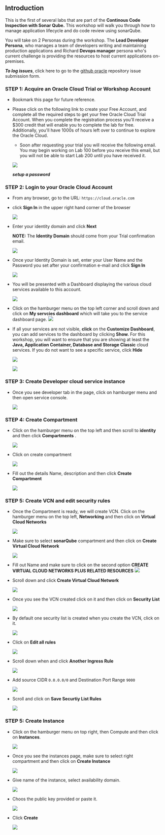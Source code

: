 
<!-- ![](images/100/Picture100-lab.png)   -->

## Introduction

This is the first of several labs that are part of the **Continous Code Inspection with Sonar Qube.** This workshop will walk you through how to manage application lifecycle and do code review using sonarQube.

You will take on 2 Personas during the workshop. The **Lead Developer Persona**, who manages a team of developers writing and maintaining production applications and Richard **Devops manager** persona who's current challenge is providing the resources to host current applications on-premises.


**_To log issues_**, click here to go to the [github oracle](https://github.com/oracle/learning-library/issues/new) repository issue submission form.

### **STEP 1**: Acquire an Oracle Cloud Trial or Workshop Account

- Bookmark this page for future reference.

- Please click on the following link to create your Free Account, and complete all the required steps to get your free Oracle Cloud Trial Account. When you complete the registration process you'll receive a $300 credit that will enable you to complete the lab for free. Additionally, you'll have 1000s of hours left over to continue to explore the Oracle Cloud.

    - Soon after requesting your trial you will receive the following email. You may begin working on Lab 100 before you receive this email, but you will not be able to start Lab 200 until you have received it.

    ![](images/100/100_1_1.png)

    ***setup a password***

### **STEP 2**: Login to your Oracle Cloud Account
- From any browser, go to the URL:
    `https://cloud.oracle.com`

- click **Sign In** in the upper right hand corner of the browser

    ![](images/100/Picture100-1.png)


- Enter your identity domain and click **Next**

    **NOTE:** The **Identity Domain** should come from your Trial confirmation email.

    ![](images/100/1.png)

- Once your Identity Domain is set, enter your User Name and the Password you set after your confirmation e-mail and click **Sign In**

    ![](images/100/2.png)

- You will be presented with a Dashboard displaying the various cloud services available to this account.

    ![](images/100/3.png)

- Click on the hamburger menu on the top left corner and scroll down and click on **My servcies dashboard** which will take you to the service dashboard page.
     ![](images/100/4.png)

- If all your services are not visible, **click** on the **Customize Dashboard**, you can add services to the dashboard by clicking **Show.** For this workshop, you will want to ensure that you are showing at least the **Java, Application Container, Database and Storage Classic** cloud services. If you do not want to see a specific service, click **Hide**

    ![](images/100/5.png)

    ![](images/100/6.png)

### **STEP 3**: Create Developer cloud service instance

- Once you see developer tab in the page, click on hamburger menu and then open service console.

  ![](images/100/7.png)

### **STEP 4**: Create Compartment

- Click on the hamburger menu on the top left and then scroll to **identity** and then click **Compartments** .

    ![](images/100/lab100_Create_Compartment.png)

- Click on create compartment

    ![](images/100/lab100_Create_Compartment_1.png)

- Fill out the details Name, description and then click **Create Compartment**

    ![](images/100/lab100_Create_Compartment_2.png)


### **STEP 5**: Create VCN and edit security rules

- Once the Compartment is ready, we will create VCN. Click on the hamburger menu on the top left, **Networking** and then click on **Virtual Cloud Networks**

    ![](images/100/lab100_Create_VCN_1.png)

- Make sure to select **sonarQube** compartment and then click on **Create Virtual Cloud Network**

    ![](images/100/lab100_Create_VCN_2.png)

- Fill out Name and make sure to click on the second option **CREATE VIRTUAL CLOUD NETWORKS PLUS RELATED RESOURCES**
    ![](images/100/lab100_Create_VCN_3.png)

- Scroll down and click **Create Virtual Cloud Network**  

    ![](images/100/lab100_Create_VCN_3_1.png)

- Once you see the VCN created click on it and then click on **Security List**

    ![](images/100/lab100_Create_VCN_4.png)

- By default one security list is created when you create the VCN, click on it.

    ![](images/100/lab100_Create_VCN_5.png)

- Click on **Edit all rules**

    ![](images/100/lab100_Create_VCN_6.png)

- Scroll down when and click **Another Ingress Rule**

    ![](images/100/lab100_Create_VCN_7_1.png)

- Add source CIDR ```0.0.0.0/0``` and Destination Port Range ```9000```

    ![](images/100/lab100_Create_VCN_7_2.png)

- Scroll and click on **Save Securtiy List Rules**   

    ![](images/100/lab100_Create_VCN_7_3.png)

### **STEP 5**: Create Instance

- Click on the hamburger menu on top right, then Compute and then click on **Instances**.

    ![](images/100/lab100_Create_Instance_1.png)

- Once you see the instances page, make sure to select right compartment and then click on **Create Instance**

    ![](images/100/lab100_Create_Instance_2.png)

- Give name of the instance, select availability domain.

    ![](images/100/lab100_Create_Instance_3.png)

- Choos the public key provided or paste it.

    ![](images/100/lab100_Create_Instance_3_2.png)

- Click **Create**

    ![](images/100/lab100_Create_Instance_3_3.png)